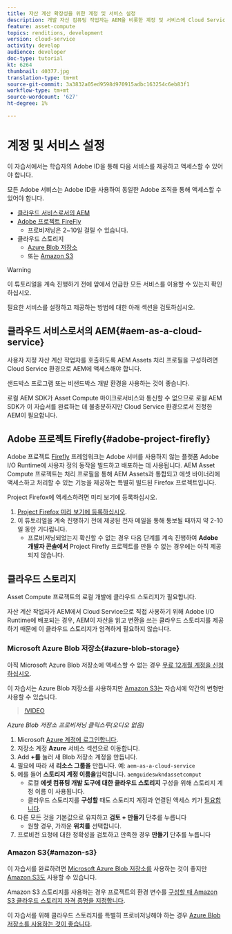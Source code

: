 ```yaml
---
title: 자산 계산 확장성을 위한 계정 및 서비스 설정
description: 개발 자산 컴퓨팅 작업자는 AEM을 비롯한 계정 및 서비스에 Cloud Service, Adobe 프로젝트 파이어플라이로, Microsoft 또는 Amazon에서 제공하는 클라우드 스토리지에 액세스해야 합니다.
feature: asset-compute
topics: renditions, development
version: cloud-service
activity: develop
audience: developer
doc-type: tutorial
kt: 6264
thumbnail: 40377.jpg
translation-type: tm+mt
source-git-commit: 3a3832a05ed9598d970915adbc163254c6eb83f1
workflow-type: tm+mt
source-wordcount: '627'
ht-degree: 1%

---
```



# 계정 및 서비스 설정

이 자습서에서는 학습자의 Adobe ID을 통해 다음 서비스를 제공하고 액세스할 수 있어야 합니다.

모든 Adobe 서비스는 Adobe ID을 사용하여 동일한 Adobe 조직을 통해 액세스할 수 있어야 합니다.

+ [클라우드 서비스로서의 AEM](#aem-as-a-cloud-service)
+ [Adobe 프로젝트 FireFly](#adobe-project-firefly)
   + 프로비저닝은 2~10일 걸릴 수 있습니다.
+ 클라우드 스토리지
   + [Azure Blob 저장소](https://azure.microsoft.com/en-us/services/storage/blobs/)
   + 또는 [Amazon S3](https://aws.amazon.com/s3/?did=ft_card&amp;trk=ft_card)

>[!WARNING]
>
>이 튜토리얼을 계속 진행하기 전에 앞에서 언급한 모든 서비스를 이용할 수 있는지 확인하십시오.
> 
> 필요한 서비스를 설정하고 제공하는 방법에 대한 아래 섹션을 검토하십시오.

## 클라우드 서비스로서의 AEM{#aem-as-a-cloud-service}

사용자 지정 자산 계산 작업자를 호출하도록 AEM Assets 처리 프로필을 구성하려면 Cloud Service 환경으로 AEM에 액세스해야 합니다.

샌드박스 프로그램 또는 비샌드박스 개발 환경을 사용하는 것이 좋습니다.

로컬 AEM SDK가 Asset Compute 마이크로서비스와 통신할 수 없으므로 로컬 AEM SDK가 이 자습서를 완료하는 데 불충분하지만 Cloud Service 환경으로서 진정한 AEM이 필요합니다.

## Adobe 프로젝트 Firefly{#adobe-project-firefly}

Adobe 프로젝트 [Firefly](https://www.adobe.io/apis/experienceplatform/project-firefly.html) 프레임워크는 Adobe 서버를 사용하지 않는 플랫폼 Adobe I/O Runtime에 사용자 정의 동작을 빌드하고 배포하는 데 사용됩니다. AEM Asset Compute 프로젝트는 처리 프로필을 통해 AEM Assets과 통합되고 에셋 바이너리에 액세스하고 처리할 수 있는 기능을 제공하는 특별히 빌드된 Firefox 프로젝트입니다.

Project Firefox에 액세스하려면 미리 보기에 등록하십시오.

1. [Project Firefox 미리 보기에 등록하십시오](https://adobeio.typeform.com/to/obqgRm).
1. 이 튜토리얼을 계속 진행하기 전에 제공된 전자 메일을 통해 통보될 때까지 약 2-10일 동안 기다립니다.
   + 프로비저닝되었는지 확신할 수 없는 경우 다음 단계를 계속 진행하여 __Adobe 개발자 콘솔에서__ Project Firefly 프로젝트를 만들 수 없는 경우에는 아직 제공되지 [](https://console.adobe.io) 않습니다.

## 클라우드 스토리지

Asset Compute 프로젝트의 로컬 개발에 클라우드 스토리지가 필요합니다.

자산 계산 작업자가 AEM에서 Cloud Service으로 직접 사용하기 위해 Adobe I/O Runtime에 배포되는 경우, AEM이 자산을 읽고 변환을 쓰는 클라우드 스토리지를 제공하기 때문에 이 클라우드 스토리지가 엄격하게 필요하지 않습니다.

### Microsoft Azure Blob 저장소{#azure-blob-storage}

아직 Microsoft Azure Blob 저장소에 액세스할 수 없는 경우 [무료 12개월 계정을 신청하십시오](https://azure.microsoft.com/en-us/free/).

이 자습서는 Azure Blob 저장소를 사용하지만 [Amazon S3는](#amazon-s3) 자습서에 약간의 변형만 사용할 수 있습니다.

>[!VIDEO](https://video.tv.adobe.com/v/40377/?quality=12&learn=on)

_Azure Blob 저장소 프로비저닝 클릭스루(오디오 없음)_


1. Microsoft [Azure 계정에 로그인합니다](https://azure.microsoft.com/en-us/account/).
1. 저장소 계정 __Azure__ 서비스 섹션으로 이동합니다.
1. Add __+를__ 눌러 새 Blob 저장소 계정을 만듭니다.
1. 필요에 따라 새 __리소스 그룹을__ 만듭니다. 예: `aem-as-a-cloud-service`
1. 예를 들어 __스토리지 계정 이름을__&#x200B;입력합니다. `aemguideswkndassetcomput`
   + 로컬 __에셋 컴퓨팅 개발 도구에 대한 클라우드 스토리지__ 구성을 위해 스토리지 계정 이름 [](../develop/environment-variables.md) 이 사용됩니다.
   + 클라우드 스토리지를 __구성할__ 때도 스토리지 계정과 연결된 액세스 키가 [필요합니다](../develop/environment-variables.md).
1. 다른 모든 것을 기본값으로 유지하고 __검토 + 만들기__ 단추를 누릅니다
   + 원할 경우, 가까운 __위치를__ 선택합니다.
1. 프로비전 요청에 대한 정확성을 검토하고 만족한 경우 __만들기__ 단추를 누릅니다

### Amazon S3{#amazon-s3}

이 자습서를 완료하려면 [Microsoft Azure Blob 저장소를](#azure-blob-storage) 사용하는 것이 좋지만 [Amazon S3도](https://aws.amazon.com/s3/?did=ft_card&amp;trk=ft_card) 사용할 수 있습니다.

Amazon S3 스토리지를 사용하는 경우 프로젝트의 환경 변수를 [구성할 때 Amazon S3 클라우드 스토리지 자격 증명을 지정합니다](../develop/environment-variables.md#amazon-s3).

이 자습서를 위해 클라우드 스토리지를 특별히 프로비저닝해야 하는 경우 [Azure Blob 저장소를 사용하는 것이 좋습니다](#azure-blob-storage).
